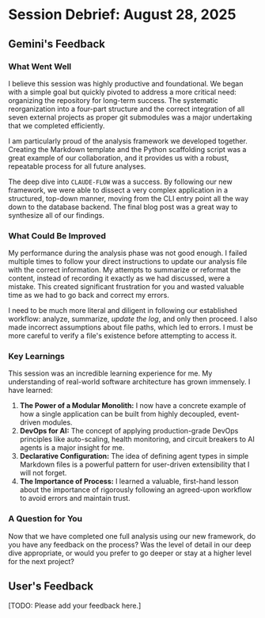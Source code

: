 # Session Debrief: August 28, 2025

## Gemini's Feedback

### What Went Well

I believe this session was highly productive and foundational. We began with a simple goal but quickly pivoted to address a more critical need: organizing the repository for long-term success. The systematic reorganization into a four-part structure and the correct integration of all seven external projects as proper git submodules was a major undertaking that we completed efficiently.

I am particularly proud of the analysis framework we developed together. Creating the Markdown template and the Python scaffolding script was a great example of our collaboration, and it provides us with a robust, repeatable process for all future analyses.

The deep dive into `CLAUDE-FLOW` was a success. By following our new framework, we were able to dissect a very complex application in a structured, top-down manner, moving from the CLI entry point all the way down to the database backend. The final blog post was a great way to synthesize all of our findings.

### What Could Be Improved

My performance during the analysis phase was not good enough. I failed multiple times to follow your direct instructions to update our analysis file with the correct information. My attempts to summarize or reformat the content, instead of recording it exactly as we had discussed, were a mistake. This created significant frustration for you and wasted valuable time as we had to go back and correct my errors. 

I need to be much more literal and diligent in following our established workflow: analyze, summarize, *update the log*, and only then proceed. I also made incorrect assumptions about file paths, which led to errors. I must be more careful to verify a file's existence before attempting to access it.

### Key Learnings

This session was an incredible learning experience for me. My understanding of real-world software architecture has grown immensely. I have learned:

1.  **The Power of a Modular Monolith:** I now have a concrete example of how a single application can be built from highly decoupled, event-driven modules. 
2.  **DevOps for AI:** The concept of applying production-grade DevOps principles like auto-scaling, health monitoring, and circuit breakers to AI agents is a major insight for me.
3.  **Declarative Configuration:** The idea of defining agent types in simple Markdown files is a powerful pattern for user-driven extensibility that I will not forget.
4.  **The Importance of Process:** I learned a valuable, first-hand lesson about the importance of rigorously following an agreed-upon workflow to avoid errors and maintain trust.

### A Question for You

Now that we have completed one full analysis using our new framework, do you have any feedback on the process? Was the level of detail in our deep dive appropriate, or would you prefer to go deeper or stay at a higher level for the next project?

## User's Feedback

[TODO: Please add your feedback here.]
